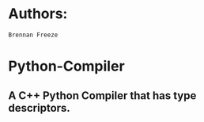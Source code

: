 # Authors:
    Brennan Freeze
# Python-Compiler
## A C++ Python Compiler that has type descriptors.
